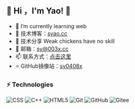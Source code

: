 


## 👀  Hi ，I'm Yao! :wave:

- 🌱 I’m currently learning web
- 🏡 技术博客：<a href="https://syao.cc" target="_blank">syao.cc</a>   
- 🌱 技术分享 Weak chickens have no skill
- 💬 邮箱：sy@003x.cc
- 📫 联系方式：<a href="http://wpa.qq.com/msgrd?v=3&uin=5921397&site=qq&menu=yes" target="_blank">点击这里</a>   
- ⭐️ GitHub镜像站：<a href="https://sy0408x.github.io/" target="_blank">sy0408x</a>   



### ⚡ Technologies  

![CSS](https://img.shields.io/badge/-C-00599C?style=flat-square&logo=C)
![C++](https://img.shields.io/badge/-C++-00599C?style=flat-square&logo=C)
![HTML5](https://img.shields.io/badge/-HTML5-E34F26?style=flat-square&logo=html5&logoColor=white)
![Git](https://img.shields.io/badge/-Git-black?style=flat-square&logo=git)
![GitHub](https://img.shields.io/badge/-GitHub-181717?style=flat-square&logo=github)
![Gitee](https://img.shields.io/badge/-Gitee-181717?style=flat-square&logo=gitee)  

